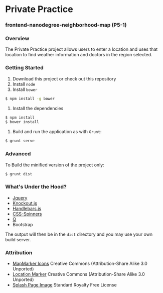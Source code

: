 # Private Practice
### frontend-nanodegree-neighborhood-map (P5-1)

### Overview
The Private Practice project allows users to enter a location and uses that location to find weather information and doctors in the region selected.

### Getting Started
1. Download this project or check out this repository
1. Install ```node```
1. Install ```bower```
```bash
$ npm install -g bower
```
1. Install the dependencies
```bash
$ npm install
$ bower install
```
1. Build and run the application as with ```Grunt```:
```bash
$ grunt serve
```

### Advanced
To Build the minified version of the project only:
```bash
$ grunt dist
```

### What's Under the Hood?
* [Jquery](https://jquery.com/)
* [Knockout.js](http://knockoutjs.com/)
* [Handlebars.js](http://handlebarsjs.com/)
* [CSS-Spinners](http://www.css-spinners.com/)
* [Q](https://github.com/kriskowal/q)
* Bootstrap

The output will then be in the ```dist``` directory and you may use your own build server.
### Attribution

* [MapMarker Icons](https://www.iconfinder.com/iconsets/mapicons) Creative Commons (Attribution-Share Alike 3.0 Unported)
* [Location Marker](https://www.iconfinder.com/iconsets/google-material-design-icons) Creative Commons (Attribution-Share Alike 3.0 Unported)
* [Splash Page Image](https://www.dollarphotoclub.com/stock-photo/Portrait%20of%20African%20American%20Doctor/59847259) Standard Royalty Free License
